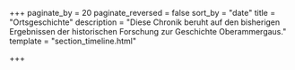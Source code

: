 +++
paginate_by = 20
paginate_reversed = false
sort_by = "date"
title = "Ortsgeschichte"
description = "Diese Chronik beruht auf den bisherigen Ergebnissen der historischen Forschung zur Geschichte Oberammergaus."
template = "section_timeline.html"

+++